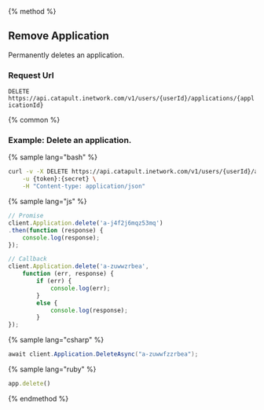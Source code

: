 {% method %}
## Remove Application
Permanently deletes an application.

### Request Url

<code class="delete">DELETE</code> `https://api.catapult.inetwork.com/v1/users/{userId}/applications/{applicationId}`

{% common %}
### Example: Delete an application.

{% sample lang="bash" %}

```bash
curl -v -X DELETE https://api.catapult.inetwork.com/v1/users/{userId}/applications/{applicationId} \
	-u {token}:{secret} \
	-H "Content-type: application/json"
```

{% sample lang="js" %}

```js
// Promise
client.Application.delete('a-j4f2j6mqz53mq')
.then(function (response) {
	console.log(response);
});

// Callback
client.Application.delete('a-zuwwzrbea',
	function (err, response) {
		if (err) {
			console.log(err);
		}
		else {
			console.log(response);
		}
});
```

{% sample lang="csharp" %}

```csharp
await client.Application.DeleteAsync("a-zuwwfzzrbea");
```

{% sample lang="ruby" %}

```ruby
app.delete()
```
{% endmethod %}
